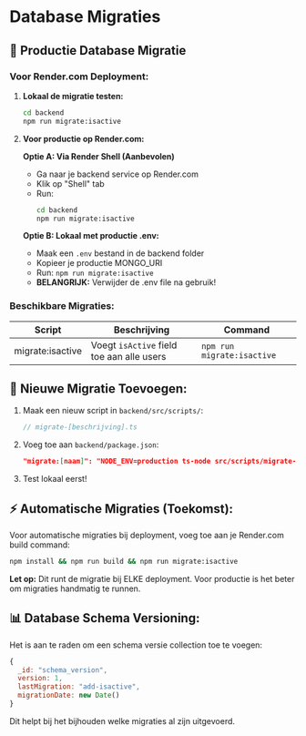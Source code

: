 # Database Migraties

## 🚀 Productie Database Migratie

### Voor Render.com Deployment:

1. **Lokaal de migratie testen:**
   ```bash
   cd backend
   npm run migrate:isactive
   ```

2. **Voor productie op Render.com:**
   
   **Optie A: Via Render Shell (Aanbevolen)**
   - Ga naar je backend service op Render.com
   - Klik op "Shell" tab
   - Run:
     ```bash
     cd backend
     npm run migrate:isactive
     ```

   **Optie B: Lokaal met productie .env:**
   - Maak een `.env` bestand in de backend folder
   - Kopieer je productie MONGO_URI
   - Run: `npm run migrate:isactive`
   - **BELANGRIJK:** Verwijder de .env file na gebruik!

### Beschikbare Migraties:

| Script | Beschrijving | Command |
|--------|--------------|---------|
| migrate:isactive | Voegt `isActive` field toe aan alle users | `npm run migrate:isactive` |

## 🔄 Nieuwe Migratie Toevoegen:

1. Maak een nieuw script in `backend/src/scripts/`:
   ```typescript
   // migrate-[beschrijving].ts
   ```

2. Voeg toe aan `backend/package.json`:
   ```json
   "migrate:[naam]": "NODE_ENV=production ts-node src/scripts/migrate-[naam].ts"
   ```

3. Test lokaal eerst!

## ⚡ Automatische Migraties (Toekomst):

Voor automatische migraties bij deployment, voeg toe aan je Render.com build command:
```bash
npm install && npm run build && npm run migrate:isactive
```

**Let op:** Dit runt de migratie bij ELKE deployment. Voor productie is het beter om migraties handmatig te runnen.

## 📊 Database Schema Versioning:

Het is aan te raden om een schema versie collection toe te voegen:
```javascript
{
  _id: "schema_version",
  version: 1,
  lastMigration: "add-isactive",
  migrationDate: new Date()
}
```

Dit helpt bij het bijhouden welke migraties al zijn uitgevoerd.
